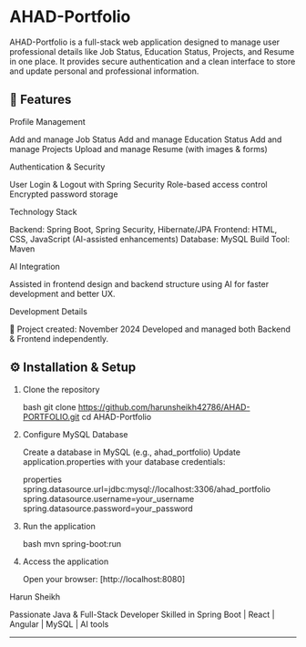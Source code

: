 # AHAD-Portfolio

AHAD-Portfolio is a full-stack web application designed to manage user professional details like Job Status, Education Status, Projects, and Resume in one place. It provides secure authentication and a clean interface to store and update personal and professional information.

## 🚀 Features

Profile Management

Add and manage Job Status
Add and manage Education Status
Add and manage Projects
Upload and manage Resume (with images & forms)

Authentication & Security

User Login & Logout with Spring Security
Role-based access control
Encrypted password storage

Technology Stack

Backend: Spring Boot, Spring Security, Hibernate/JPA
Frontend: HTML, CSS, JavaScript (AI-assisted enhancements)
Database: MySQL
Build Tool: Maven

AI Integration

Assisted in frontend design and backend structure using AI for faster development and better UX.

Development Details

📅 Project created: November 2024
Developed and managed both Backend & Frontend independently.

## ⚙️ Installation & Setup

1. Clone the repository

   bash
   git clone https://github.com/harunsheikh42786/AHAD-PORTFOLIO.git
   cd AHAD-Portfolio

2. Configure MySQL Database

   Create a database in MySQL (e.g., ahad_portfolio)
   Update application.properties with your database credentials:

   properties
   spring.datasource.url=jdbc:mysql://localhost:3306/ahad_portfolio
   spring.datasource.username=your_username
   spring.datasource.password=your_password

3. Run the application

   bash
   mvn spring-boot:run

4. Access the application

   Open your browser: [http://localhost:8080]

Harun Sheikh

Passionate Java & Full-Stack Developer
Skilled in Spring Boot | React | Angular | MySQL | AI tools

---
